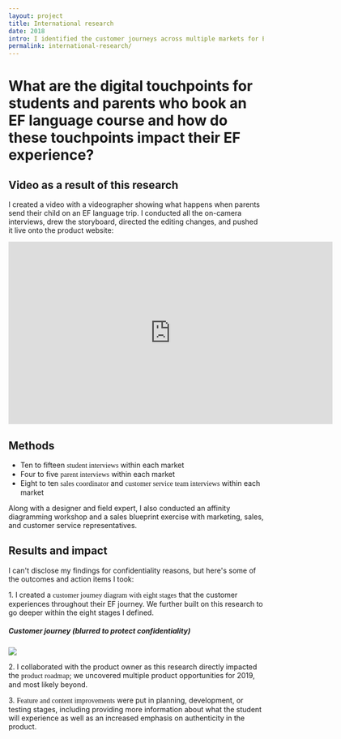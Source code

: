 ```yaml
---
layout: project
title: International research
date: 2018
intro: I identified the customer journeys across multiple markets for EF Languages Abroad, a company that sends students abroad to learn languages.<br/><br/>Role&#58; UX Research Lead
permalink: international-research/
---
```



<div class="page-content-alternative">

  <div class="wrapper">
    <div class="grid-display">
      <div class="row projectBody">
       <div class="col-12">
        <h1 class="questionProject">What are the digital touchpoints for students and parents who book an EF language course and how do these touchpoints impact their EF experience?</h1>
        <p></p>
      </div>
    </div>
  </div>

</div>
</div>

<div class="page-content">
  <div class="wrapper">
    <div class="grid-display">
      <div class="row projectBody">
       <div class="col-2">
       </div>
       <div class="col-8">
        <h2 class="projectTitle">Video as a result of this research</h2>
        <p>I created a video with a videographer showing what happens when parents send their child on an EF language trip. I conducted all the on-camera interviews, drew the storyboard, directed the editing changes, and pushed it live onto the product website:</p>
      </div>
    </div>
    <div class="col-12">
    <div class="embed-container"><iframe src="https://player.vimeo.com/video/304586950?title=0&byline=0&portrait=0" width="640" height="360" frameborder="0" webkitallowfullscreen mozallowfullscreen allowfullscreen></iframe></div></div>
  </div>

</div>
</div>

<div class="page-content-alternative">
  <div class="wrapper">
    <div class="grid-display">
      <div class="row projectBody">
       <div class="col-2">
       </div>
       <div class="col-8">
        <h2 class="projectTitle">Methods</h2>
<!--         <p>After working with stakeholders on the research objectives, I decided to utilize semi-structured interviews with the following sample groups to meet the research objectives:</p> -->
        <ul>
          <li>
        Ten to fifteen <span style="font-family:GT-Walsheim-Medium">student interviews</span> within each market</li>
        <li class="objectiveResearchList">Four to five <span style="font-family:GT-Walsheim-Medium">parent interviews</span> within each market</li>
        <li class="objectiveResearchList">Eight to ten <span style="font-family:GT-Walsheim-Medium">sales coordinator</span> and <span style="font-family:GT-Walsheim-Medium">customer service team interviews</span> within each market</li>
      </ul>
      <p>Along with a designer and field expert, I also conducted an affinity diagramming workshop and a sales blueprint exercise with marketing, sales, and customer service representatives.</p>
      </div>
    </div>
  </div>

</div>
</div>

<!-- <div class="page-content-alternative">
  <div class="wrapper">
    <div class="grid-display">
      <div class="row projectBody">
       <div class="col-2">
       </div>
       <div class="col-8">
        <h2 class="projectTitle">Involving the project team</h2>
        <p>It's critical to involve the project team and other stakeholders in the research process as much as possible - they are owners of the process, too. Everyone on the team is invited to contribute to the research - from formulating the research questions to conducting the user interviews to ideating on what kind of deliverables the team can expect.</p>
        <p>In addition, each day I am out on the field, I jot down sentiments or thoughts from the research day and share these with the team with a fair warning that we cannot make conclusions yet on what I'm discovering - but it helps the team to "peer in" to what's ongoing if they're busy.</p>
        <p>Here's a picture of a designer (far left) with me (far right) during one of our sessions:</p>
      </div>
    </div>
  </div>

</div>
</div> -->

<!-- ![ef finland wireframes](../assets/images/sales_journeyBluprint.jpeg){:class="full-image"} -->

<!-- <div class="page-content-alternative">

  <div class="wrapper">
    <div class="grid-display">
      <div class="row projectBuilt">
       <div class="col-2">
       </div>
       <div class="col-8">
        <h2 class="projectTitle">Questions asked, notes taken</h2>
        <h4 class="projectSectionTitle">1. Customer interviews</h4>
<p>Customer interviews was partly influenced by the <a href="https://hbr.org/2016/09/know-your-customers-jobs-to-be-done">JTBD theory</a> to get to the heart of how the digital touchpoints impact the customer experience. Example questions asked:</p>
<p><span style="font-family:GT-Walsheim-Regular-Italic">What was the conversation like when you talked about learning a language abroad with your parents? With your friends?</span></p> 
<p><span style="font-family:GT-Walsheim-Regular-Italic">To parent: what were your initial thoughts about your daughter studying abroad?</span></p>
              <p><span style="font-family:GT-Walsheim-Regular-Italic">How did you contact friends and family back home?</span></p>
                      <p><span style="font-family:GT-Walsheim-Regular-Italic">If you were traveling abroad again with EF, what would you hope to get out of
your next trip?</span></p>
        <h4 class="projectSectionTitle">2. Sales and customer service team interviews</h4>
<p>To add context to the customer journey, I interviewed between 6-8 sales coodinators and 1-2 customer service team members from each market. During these interviews, I dived into their relationships with customers during their language trip, asking questions such as:</p>
<p><span style="font-family:GT-Walsheim-Regular-Italic">How do you first get in touch with customers?</span></p> 
<p><span style="font-family:GT-Walsheim-Regular-Italic">What questions do customers ask?</span></p> 
<p><span style="font-family:GT-Walsheim-Regular-Italic">What are the most common customer complaints you hear?</span></p> 
      </div>
    </div>
  </div>
</div>
</div> -->



<div class="page-content">
  <div class="wrapper">
    <div class="grid-display">
      <div class="row projectBody">
       <div class="col-2">
       </div>
       <div class="col-8">
        <h2 class="projectTitle">Results and impact</h2>
        <p>I can't disclose my findings for confidentiality reasons, but here's some of the outcomes and action items I took:</p>
        <p>1. I created a <span style="font-family:GT-Walsheim-Medium">customer journey diagram with eight stages</span> that the customer experiences throughout their EF journey. We further built on this research to go deeper within the eight stages I defined.</p>
                <h5>Customer journey (blurred to protect confidentiality)</h5>
        <img src="../assets/images/customer_journey_example.jpg"/>
        <p></p>
        <p></p>
        <p>2. I collaborated with the product owner as this research directly impacted the <span style="font-family:GT-Walsheim-Medium">product roadmap</span>; we uncovered multiple product opportunities for 2019, and most likely beyond.</p>
        <p>3. <span style="font-family:GT-Walsheim-Medium">Feature and content improvements</span> were put in planning, development, or testing stages, including providing more information about what the student will experience as well as an increased emphasis on authenticity in the product.</p>
      </div>
    </div>
  </div>

</div>
</div>


